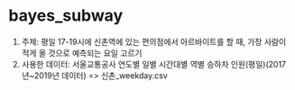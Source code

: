 # bayes_subway  

1. 주제: 평일 17-19시에 신촌역에 있는 편의점에서 아르바이트를 할 때, 가장 사람이 적게 올 것으로 예측되는 요일 고르기  
2. 사용한 데이터: 서울교통공사 연도별 일별 시간대별 역별 승하차 인원(평일)(2017년~2019년 데이터) => 신촌_weekday.csv  
